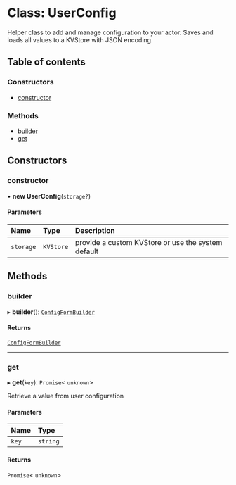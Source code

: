 # Class: UserConfig

Helper class to add and manage configuration to your actor.
Saves and loads all values to a KVStore with JSON encoding.

## Table of contents

### Constructors

- [constructor](UserConfig.md#constructor)

### Methods

- [builder](UserConfig.md#builder)
- [get](UserConfig.md#get)

## Constructors

### constructor

• **new UserConfig**(`storage?`)

#### Parameters

| Name      | Type      | Description                                        |
| :-------- | :-------- | :------------------------------------------------- |
| `storage` | `KVStore` | provide a custom KVStore or use the system default |

## Methods

### builder

▸ **builder**(): [`ConfigFormBuilder`](ConfigFormBuilder.md)

#### Returns

[`ConfigFormBuilder`](ConfigFormBuilder.md)

---

### get

▸ **get**(`key`): `Promise`\< `unknown`\>

Retrieve a value from user configuration

#### Parameters

| Name  | Type     |
| :---- | :------- |
| `key` | `string` |

#### Returns

`Promise`\< `unknown`\>
